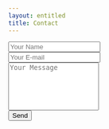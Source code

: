 ```yaml
---
layout: entitled
title: Contact
---
```


<form action="https://formspree.io/f/xwkypvwj" method="POST">
  <div class="row">
    <div class="col-6">
      <input class="form-control form-control-lg" type="text" id="name" name="name" placeholder="Your Name" required>
    </div>
    <div class="col-6">
      <input class="form-control form-control-lg" type="email" id="email" name="_replyto" placeholder="Your E-mail" required>
    </div>
  </div>
  <div class="form-group my-2">
    <textarea class="form-control form-control-lg" style="resize: none;" id="message" name="message" rows="6" placeholder="Your Message" required></textarea>
  </div>
  <button class="btn btn-primary btn-lg mt-2" type="submit">Send</button>
</form>
